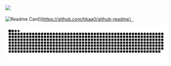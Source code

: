 ![](https://github-readme-stats.vercel.app/api?username=hkaa0)

![Readme Card](https://github-readme-stats.vercel.app/api/pin/?username=hkaa0&repo=temporary)](https://github.com/hkaa0/github-readme）

![](https://github.com/Platane/snk/raw/output/github-contribution-grid-snake.svg)
